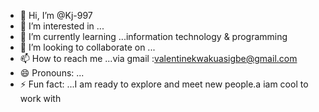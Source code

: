 - 👋 Hi, I’m @Kj-997
- 👀 I’m interested in ...
- 🌱 I’m currently learning ...information technology & programming 
- 💞️ I’m looking to collaborate on ...
- 📫 How to reach me ...via gmail :valentinekwakuasigbe@gmail.com
- 😄 Pronouns: ...
- ⚡ Fun fact: ...I am ready to explore and meet new people.a iam cool to work with

<!---
Kj-997/Kj-997 is a ✨ special ✨ repository because its `README.md` (this file) appears on your GitHub profile.
You can click the Preview link to take a look at your changes.
--->
